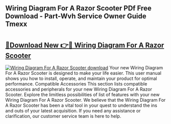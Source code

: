 ## Wiring Diagram For A Razor Scooter PDf Free Download - Part-Wvh Service Owner Guide Tmexx

# <h2><a href="http://dfidwmq.blite.top/?on=Wiring+Diagram+For+A+Razor+Scooter">🔗Download New 👉🔴 Wiring Diagram For A Razor Scooter</a></h2>

[![Wiring Diagram For A Razor Scooter download](https://i.imgur.com/lujVjoI.png)](http://dfidwmq.blite.top/?on=Wiring+Diagram+For+A+Razor+Scooter)
Your new Wiring Diagram For A Razor Scooter is designed to make your life easier. This user manual shows you how to install, operate, and maintain your product for optimal performance. Compatible Accessories This section lists compatible accessories and peripherals for your new Wiring Diagram For A Razor Scooter. Explore the limitless possibilities of list of features with your new Wiring Diagram For A Razor Scooter. We believe that the Wiring Diagram For A Razor Scooter has been a vital tool in your quest to understand the ins and outs of your latest acquisition. If you need any assistance or clarification, our customer service team is here to help.
